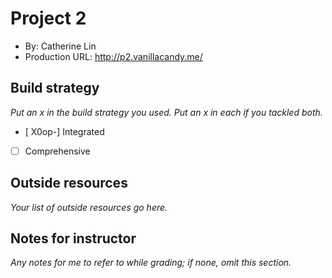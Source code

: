# Project 2
+ By: Catherine Lin
+ Production URL: <http://p2.vanillacandy.me/>

## Build strategy
*Put an x in the build strategy you used. Put an x in each if you tackled both.*
+ [ X0op-] Integrated
+ [ ] Comprehensive

## Outside resources
*Your list of outside resources go here.*

## Notes for instructor
*Any notes for me to refer to while grading; if none, omit this section.*